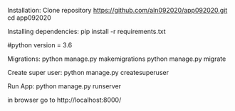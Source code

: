 Installation:
Clone repository
https://github.com/aln092020/app092020.git
cd app092020

Installing dependencies:
pip install -r requirements.txt



#python version = 3.6

Migrations:
python manage.py makemigrations
python manage.py migrate

Create super user:
python manage.py createsuperuser

Run App:
python manage.py runserver


in browser go to http://localhost:8000/